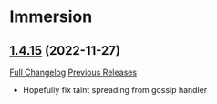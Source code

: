 # Immersion

## [1.4.15](https://github.com/seblindfors/Immersion/tree/1.4.15) (2022-11-27)
[Full Changelog](https://github.com/seblindfors/Immersion/compare/1.4.14...1.4.15) [Previous Releases](https://github.com/seblindfors/Immersion/releases)

- Hopefully fix taint spreading from gossip handler  
